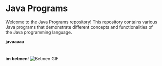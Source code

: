 # Java Programs

Welcome to the Java Programs repository! This repository contains various Java programs that demonstrate different concepts and functionalities of the Java programming language.

**javaaaaa**
#
**im betmen**!
![Betmen GIF](https://media1.tenor.com/m/oFsEtUUE0_MAAAAC/cat-cute-cat.gif)